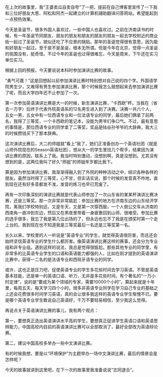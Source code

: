 在上次的故事里，我“王婆卖瓜自卖自夸”了一把，提前在自己博客里宣传了一下我和三位好朋友大葱、阿松和阿杰一起建立的计算机辅助翻译问答网站，希望能起到一点预热效果。

今天是圣诞节，很多外国人喜欢过，一些中国人也喜欢过。之前在济南读书的时候，有一年圣诞节同朋友、朋友的朋友和朋友的朋友的朋友一起去学校附近的商业街一起过了圣诞节，貌似还吃了不应景的锅贴。那年的圣诞觉得很有意思，因为能和好朋友一起过。至于是不是圣诞，根本无所谓。但是今年在北京，觉得一点圣诞的氛围没有，挺奇怪。不过今年的圣诞也过得很难忘，今天是周末，下午还在实习单位实习。

根据上回的预报，今天要说说本科时参加演讲比赛的故事。

“勇气可嘉！”这是回想起以前参加演讲比赛时特别想对自己说的四个字。外国语学院男生少，又难得有男生参加演讲比赛，那个时候我怎么就想起来去参加演讲比赛了呢，而且大学四年还不止参加了一次。

第一次参加英语演讲比赛是大一的时候，新生演讲比赛，“卡西欧”杯。当我在（省去一万字）后终于代表外院英语系的12名男生进入到了决赛。决赛一共六个人，五女一男，五女中有一位西语专业和一位法语专业的同学，最后她们俩拿了前两名，我得了三等奖，一个卡西欧的笔记本，没能为男爷们争口气。不过，最有意思的事情是，那位西语专业的同学拿了二等奖，奖品是陆谷孙爷爷的大辞典，我大三的时候攒钱买下了那本辞典。

这次演讲比赛后，大二的师姐就“看上”我了，她们正准备创办一个英语社团（就是山师外院现在的Season英语社团），想从大一的学生里找几个帮手，结果因为演讲比赛的原因，联系上了我。我当时特别激动，没想到啊，真是没想到。尤其没有想到的是，这两位我叫了好久“师姐”的师姐年岁都比我下。

算是因为参加演讲比赛，我渐渐得融入到了外院的种种活动之中，结识各种各样的朋友。虽然当时得了三等奖，心不甘，但实话实说，那个时候的发音真不咋地，直到现在还有好多音都发不准，发音的练习也早已荒废了。

再有一次印象深刻的演讲比赛就是代表山师参加了一次山东省的某某杯演讲比赛决赛，还是三等奖。那一次非常非常尴尬：参加比赛的地方在济南东边的山东经济学院，离我们学校特别远，又是冬天，又是第一次穿西服，一个人倒公交车从济南的西南角一直冲到东边，然后又在黑夜里带着一身疲惫回到山师。很难受。参加比赛的选手很多，我忘了我是第几位出场的了，但永远也忘不了我是在颁奖时第一个走上台的。我到现在也不知道我是三等奖最后一名还是三等奖第一名。

长久以来，学校里的人一听说是“英语专业”的学生，就觉得英语很厉害，而且还会始终坚信英语专业的学生什么都厉害。像英语演讲比赛这样的赛事，还会分为专业组和非专业组。遇到这样的说法，我总是觉得很尴尬。那些其他专业的同学里，有非常多的比英语专业学生的口语和英语能力都强的人，比如在刚才提到的英语演讲比赛中，获得一二名的是法语专业和西班牙语专业的同学。

或许，这也正是压力吧，促使英语专业的学生多花些时间去学习英语。不管是英语基本技能，还是单一的英语口语、听力，无非是多花些时间。有个著名的“一万小时定律”，说的是“要成为某个领域的专家，需要10000个小时”。算起来就是十年里，每周五天，每天学习四个小时。很多非英语专业同学在学习自己专业的基础之上还会花费很多时间学习英语，真的会让很多我这样的英语专业学生惭愧不已。要是哪个英语专业学生敢说自己英语好，千万不要轻易相信，至少我这么觉得。

再说点关于英语演讲比赛的事儿，我有两个观点：

第一，要想真正选出英语演讲水平高的学生，要想真正促进学生英语口语和英语思辨能力，中国高校内目前的英语演讲比赛可以全部取消了，最好全部改为英语辩论赛。

第二，建议中国高校多举办一些中文演讲比赛。

有的时候我想，要是以“环境保护”为主题举办一场中文演讲比赛，最后的情景会是怎样呢？

今天的故事就讲到这里吧，在下一次的故事里我准备说说“志同道合”。

